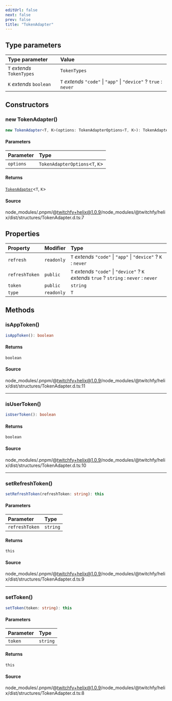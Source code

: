 ```yaml
---
editUrl: false
next: false
prev: false
title: "TokenAdapter"
---
```


## Type parameters

| Type parameter | Value |
| :------ | :------ |
| `T` *extends* `TokenTypes` | `TokenTypes` |
| `K` *extends* `boolean` | `T` *extends* `"code"` \| `"app"` \| `"device"` ? `true` : `never` |

## Constructors

### new TokenAdapter()

```ts
new TokenAdapter<T, K>(options: TokenAdapterOptions<T, K>): TokenAdapter<T, K>
```

#### Parameters

| Parameter | Type |
| :------ | :------ |
| `options` | `TokenAdapterOptions`\<`T`, `K`\> |

#### Returns

[`TokenAdapter`](/api/eventsub/classes/tokenadapter/)\<`T`, `K`\>

#### Source

node\_modules/.pnpm/@twitchfy+helix@1.0.9/node\_modules/@twitchfy/helix/dist/structures/TokenAdapter.d.ts:7

## Properties

| Property | Modifier | Type |
| :------ | :------ | :------ |
| `refresh` | `readonly` | `T` *extends* `"code"` \| `"app"` \| `"device"` ? `K` : `never` |
| `refreshToken` | `public` | `T` *extends* `"code"` \| `"device"` ? `K` *extends* `true` ? `string` : `never` : `never` |
| `token` | `public` | `string` |
| `type` | `readonly` | `T` |

## Methods

### isAppToken()

```ts
isAppToken(): boolean
```

#### Returns

`boolean`

#### Source

node\_modules/.pnpm/@twitchfy+helix@1.0.9/node\_modules/@twitchfy/helix/dist/structures/TokenAdapter.d.ts:11

***

### isUserToken()

```ts
isUserToken(): boolean
```

#### Returns

`boolean`

#### Source

node\_modules/.pnpm/@twitchfy+helix@1.0.9/node\_modules/@twitchfy/helix/dist/structures/TokenAdapter.d.ts:10

***

### setRefreshToken()

```ts
setRefreshToken(refreshToken: string): this
```

#### Parameters

| Parameter | Type |
| :------ | :------ |
| `refreshToken` | `string` |

#### Returns

`this`

#### Source

node\_modules/.pnpm/@twitchfy+helix@1.0.9/node\_modules/@twitchfy/helix/dist/structures/TokenAdapter.d.ts:9

***

### setToken()

```ts
setToken(token: string): this
```

#### Parameters

| Parameter | Type |
| :------ | :------ |
| `token` | `string` |

#### Returns

`this`

#### Source

node\_modules/.pnpm/@twitchfy+helix@1.0.9/node\_modules/@twitchfy/helix/dist/structures/TokenAdapter.d.ts:8
